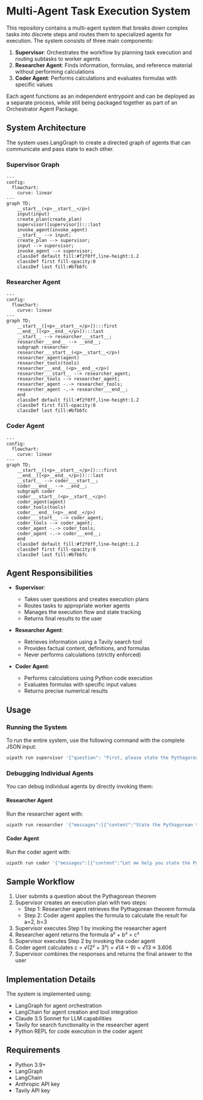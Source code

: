 # Multi-Agent Task Execution System

This repository contains a multi-agent system that breaks down complex tasks into discrete steps and routes them to specialized agents for execution. The system consists of three main components:

1. **Supervisor**: Orchestrates the workflow by planning task execution and routing subtasks to worker agents
2. **Researcher Agent**: Finds information, formulas, and reference material without performing calculations
3. **Coder Agent**: Performs calculations and evaluates formulas with specific values

Each agent functions as an independent entrypoint and can be deployed as a separate process, while still being packaged together as part of an Orchestrator Agent Package.

## System Architecture

The system uses LangGraph to create a directed graph of agents that can communicate and pass state to each other.

### Supervisor Graph
```mermaid
---
config:
  flowchart:
    curve: linear
---
graph TD;
	__start__(<p>__start__</p>)
	input(input)
	create_plan(create_plan)
	supervisor([supervisor]):::last
	invoke_agent(invoke_agent)
	__start__ --> input;
	create_plan --> supervisor;
	input --> supervisor;
	invoke_agent --> supervisor;
	classDef default fill:#f2f0ff,line-height:1.2
	classDef first fill-opacity:0
	classDef last fill:#bfb6fc
```

### Researcher Agent
```mermaid
---
config:
  flowchart:
    curve: linear
---
graph TD;
	__start__([<p>__start__</p>]):::first
	__end__([<p>__end__</p>]):::last
	__start__ --> researcher___start__;
	researcher___end__ --> __end__;
	subgraph researcher
	researcher___start__(<p>__start__</p>)
	researcher_agent(agent)
	researcher_tools(tools)
	researcher___end__(<p>__end__</p>)
	researcher___start__ --> researcher_agent;
	researcher_tools --> researcher_agent;
	researcher_agent -.-> researcher_tools;
	researcher_agent -.-> researcher___end__;
	end
	classDef default fill:#f2f0ff,line-height:1.2
	classDef first fill-opacity:0
	classDef last fill:#bfb6fc
```

### Coder Agent
```mermaid
---
config:
  flowchart:
    curve: linear
---
graph TD;
	__start__([<p>__start__</p>]):::first
	__end__([<p>__end__</p>]):::last
	__start__ --> coder___start__;
	coder___end__ --> __end__;
	subgraph coder
	coder___start__(<p>__start__</p>)
	coder_agent(agent)
	coder_tools(tools)
	coder___end__(<p>__end__</p>)
	coder___start__ --> coder_agent;
	coder_tools --> coder_agent;
	coder_agent -.-> coder_tools;
	coder_agent -.-> coder___end__;
	end
	classDef default fill:#f2f0ff,line-height:1.2
	classDef first fill-opacity:0
	classDef last fill:#bfb6fc
```

## Agent Responsibilities

- **Supervisor**:
  - Takes user questions and creates execution plans
  - Routes tasks to appropriate worker agents
  - Manages the execution flow and state tracking
  - Returns final results to the user

- **Researcher Agent**:
  - Retrieves information using a Tavily search tool
  - Provides factual content, definitions, and formulas
  - Never performs calculations (strictly enforced)

- **Coder Agent**:
  - Performs calculations using Python code execution
  - Evaluates formulas with specific input values
  - Returns precise numerical results

## Usage

### Running the System

To run the entire system, use the following command with the complete JSON input:

```bash
uipath run supervisor '{"question": "First, please state the Pythagorean theorem. Give only the formula, using variables a, b, and c. Then apply this formula to calculate the value when a=2 and b=3."}'
```

### Debugging Individual Agents

You can debug individual agents by directly invoking them:

#### Researcher Agent
Run the researcher agent with:

```bash
uipath run researcher '{"messages":[{"content":"State the Pythagorean theorem formula using variables a, b, and c","type":"human"}]}'
```

#### Coder Agent
Run the coder agent with:

```bash
uipath run coder '{"messages":[{"content":"Let me help you state the Pythagorean theorem formula. The Pythagorean theorem is a fundamental mathematical formula that describes the relationship between the sides of a right triangle.\n\nThe formula is:\n\na² + b² = c²\n\nWhere:\n- a and b are the lengths of the two legs (the sides adjacent to the right angle)\n- c is the length of the hypotenuse (the longest side, opposite to the right angle).","type":"human","name":"researcher-agent"},{"content":"Calculate the result using the formula when a=2 and b=3","type":"human"}]}'
```

## Sample Workflow

1. User submits a question about the Pythagorean theorem
2. Supervisor creates an execution plan with two steps:
   - Step 1: Researcher agent retrieves the Pythagorean theorem formula
   - Step 2: Coder agent applies the formula to calculate the result for a=2, b=3
3. Supervisor executes Step 1 by invoking the researcher agent
4. Researcher agent returns the formula a² + b² = c²
5. Supervisor executes Step 2 by invoking the coder agent
6. Coder agent calculates c = √(2² + 3²) = √(4 + 9) = √13 ≈ 3.606
7. Supervisor combines the responses and returns the final answer to the user

## Implementation Details

The system is implemented using:

- LangGraph for agent orchestration
- LangChain for agent creation and tool integration
- Claude 3.5 Sonnet for LLM capabilities
- Tavily for search functionality in the researcher agent
- Python REPL for code execution in the coder agent

## Requirements

- Python 3.9+
- LangGraph
- LangChain
- Anthropic API key
- Tavily API key
